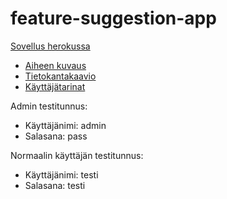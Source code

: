# feature-suggestion-app

[Sovellus herokussa](https://findarkside-tsoha20.herokuapp.com/features/)

* [Aiheen kuvaus](/dokumentaatio/kuvaus.md)
* [Tietokantakaavio](/dokumentaatio/tietokanta.png)
* [Käyttäjätarinat](/dokumentaatio/käyttäjätarinat.md)

Admin testitunnus: 
* Käyttäjänimi: admin 
* Salasana: pass

Normaalin käyttäjän testitunnus:
* Käyttäjänimi: testi 
* Salasana: testi
